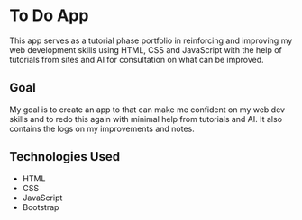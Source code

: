 # To Do App
This app serves as a tutorial phase portfolio in reinforcing and improving my web development skills using HTML, CSS and JavaScript with the help of tutorials from sites and AI for consultation on what can be improved.

## Goal
My goal is to create an app to that can make me confident on my web dev skills and to redo this again with minimal help from tutorials and AI. It also contains the logs on my improvements and notes.

## Technologies Used
- HTML
- CSS
- JavaScript
- Bootstrap